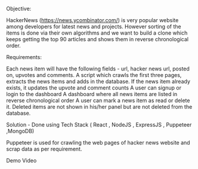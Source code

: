 Objective:

HackerNews (https://news.ycombinator.com/) is very popular website among developers for latest news and projects. However sorting of the items is done via their own algorithms and we want to build a clone which keeps getting the top 90 articles and shows them in reverse chronological order. 

Requirements:

Each news item will have the following fields - url, hacker news url, posted on, upvotes and comments. 
A script which crawls the first three pages, extracts the news items and adds in the database. If the news item already exists, it updates the upvote and comment counts
A user can signup or login to the dashboard
A dashboard where all news items are listed in reverse chronological order
A user can mark a news item as read or delete it. Deleted items are not shown in his/her panel but are not deleted from the database.


Solution - Done using  Tech Stack ( React , NodeJS , ExpressJS , Puppeteer ,MongoDB)

Puppeteer is used for crawling the web pages of hacker news website and scrap data as per requirement.

Demo Video

